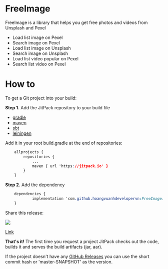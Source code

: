 # FreeImage



FreeImage is a library that helps you get free photos and videos from Unsplash and Pexel

- Load list image on Pexel
- Search image on Pexel
- Load list image on Unsplash
- Search image on Unsplash
- Load list video popular on Pexel
- Search list video on Pexel


# How to

To get a Git project into your build:

**Step 1.**  Add the JitPack repository to your build file

-   [gradle](https://jitpack.io/#gradle)
-   [maven](https://jitpack.io/#maven)
-   [sbt](https://jitpack.io/#sbt)
-   [leiningen](https://jitpack.io/#lein)

Add it in your root build.gradle at the end of repositories:

```css
	allprojects {
		repositories {
			...
			maven { url 'https://jitpack.io' }
		}
	}
```

**Step 2.**  Add the dependency

```css
	dependencies {
	        implementation 'com.github.hoangvuanhdevelopervn:FreeImage:1.0.0'
	}

```

Share this release:

[![](https://jitpack.io/v/hoangvuanhdevelopervn/FreeImage.svg)](https://jitpack.io/#)

[Link](https://jitpack.io/#hoangvuanhdevelopervn/FreeImage/Tag)

**That's it!**  The first time you request a project JitPack checks out the code, builds it and serves the build artifacts (jar, aar).

If the project doesn't have any  [GitHub Releases](https://github.com/blog/1547-release-your-software)  you can use the short commit hash or 'master-SNAPSHOT' as the version.
